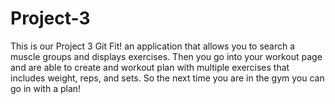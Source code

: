 # Project-3
This is our Project 3 Git Fit! an application that allows you to search a muscle groups and displays exercises.
Then you go into your workout page and are able to create and workout plan with multiple exercises that includes weight, reps, and sets. So the next time you are in the gym you can go in with a plan!
